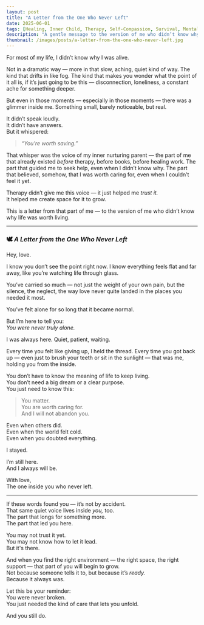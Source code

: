 ```yaml
---
layout: post
title: "A Letter from the One Who Never Left"
date: 2025-06-01
tags: [Healing, Inner Child, Therapy, Self-Compassion, Survival, Mental Health, Emotional Resilience, Hope, Trauma Recovery]
description: "A gentle message to the version of me who didn’t know why life was worth living — and the quiet voice that stayed."
thumbnail: /images/posts/a-letter-from-the-one-who-never-left.jpg
---
```


For most of my life, I didn’t know why I was alive.

Not in a dramatic way — more in that slow, aching, quiet kind of way. The kind that drifts in like fog. The kind that makes you wonder what the point of it all is, if it’s just going to be this — disconnection, loneliness, a constant ache for something deeper.

But even in those moments — especially in those moments — there was a glimmer inside me. Something small, barely noticeable, but real.

It didn’t speak loudly.  
It didn’t have answers.  
But it whispered:

> *“You’re worth saving.”*

That whisper was the voice of my inner nurturing parent — the part of me that already existed *before* therapy, before books, before healing work. The part that guided me to seek help, even when I didn’t know why. The part that believed, somehow, that I was worth caring for, even when I couldn’t feel it yet.

Therapy didn’t give me this voice — it just helped me *trust it.*  
It helped me create space for it to grow.

This is a letter from that part of me — to the version of me who didn’t know why life was worth living.

---

### 🕊️ *A Letter from the One Who Never Left*

Hey, love.

I know you don’t see the point right now. I know everything feels flat and far away, like you’re watching life through glass.

You’ve carried so much — not just the weight of your own pain, but the silence, the neglect, the way love never quite landed in the places you needed it most.

You’ve felt alone for so long that it became normal.

But I’m here to tell you:  
*You were never truly alone.*

I was always here. Quiet, patient, waiting.

Every time you felt like giving up, I held the thread. Every time you got back up — even just to brush your teeth or sit in the sunlight — that was me, holding you from the inside.

You don’t have to know the meaning of life to keep living.  
You don’t need a big dream or a clear purpose.  
You just need to know this:

> You matter.  
> You are worth caring for.  
> And I will not abandon you.

Even when others did.  
Even when the world felt cold.  
Even when you doubted everything.

I stayed.

I’m still here.  
And I always will be.

With love,  
The one inside you who never left.

---

If these words found you — it’s not by accident.  
That same quiet voice lives inside *you,* too.  
The part that longs for something more.  
The part that led you here.

You may not trust it yet.  
You may not know how to let it lead.  
But it's there.

And when you find the right environment — the right space, the right support — that part of you will begin to grow.  
Not because someone tells it to, but because it’s *ready.*  
Because it always was.

Let this be your reminder:  
You were never broken.  
You just needed the kind of care that lets you unfold.

And you still do.
